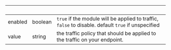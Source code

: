 <!-- Code generated for API Clients. DO NOT EDIT. -->

| &nbsp;  | &nbsp;  | &nbsp;                                                                                             |
| ------- | ------- | -------------------------------------------------------------------------------------------------- |
| enabled | boolean | `true` if the module will be applied to traffic, `false` to disable. default `true` if unspecified |
| value   | string  | the traffic policy that should be applied to the traffic on your endpoint.                         |
